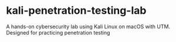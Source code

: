 # kali-penetration-testing-lab
A hands-on cybersecurity lab using Kali Linux on macOS with UTM. Designed for practicing penetration testing
